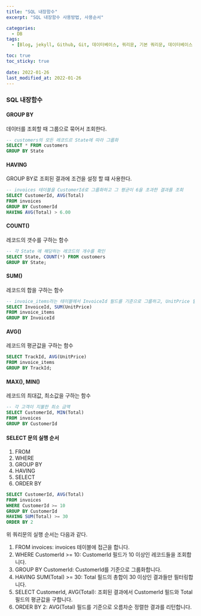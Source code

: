 ```yaml
---
title: "SQL 내장함수"
excerpt: "SQL 내장함수 사용방법, 사용순서"

categories:
  - DB
tags:
  - [Blog, jekyll, Github, Git, 데이터베이스, 쿼리문, 기본 쿼리문, 데이터베이스 명령어, 쿼리문 사용방법, sql 내장함수]

toc: true
toc_sticky: true
 
date: 2022-01-26
last_modified_at: 2022-01-26
---
```

### SQL 내장함수
#### GROUP BY
데이터를 조회할 때 그룹으로 묶어서 조회한다.
```sql
-- customers의 모든 레코드르 State에 따라 그룹화
SELECT * FROM customers
GROUP BY State
```

#### HAVING
GROUP BY로 조회된 결과에 조건을 설정 할 떄 사용한다.
```sql
-- invoices 테이블을 CustomerId로 그룹화하고 그 평균이 6을 초과한 결과를 조회
SELECT CustomerId, AVG(Total)
FROM invoices
GROUP BY CustomerId
HAVING AVG(Total) > 6.00
```

#### COUNT()
레코드의 갯수를 구하는 함수
```sql
-- 각 State 에 해당하는 레코드의 개수를 확인
SELECT State, COUNT(*) FROM customers
GROUP BY State;
```

#### SUM()
레코드의 합을 구하는 함수
```sql
-- invoice_items라는 테이블에서 InvoiceId 필드를 기준으로 그룹하고, UnitPrice 필드 값의 합을 구함
SELECT InvoiceId, SUM(UnitPrice)
FROM invoice_items
GROUP BY InvoiceId
```

#### AVG()
레코드의 평균값을 구하는 함수
```sql
SELECT TrackId, AVG(UnitPrice)
FROM invoice_items
GROUP BY TrackId;
```

#### MAX(), MIN()
레코드의 최대값, 최소값을 구하는 함수
```sql
-- 각 고객이 지불한 최소 금액
SELECT CustomerId, MIN(Total)
FROM invoices
GROUP BY CustomerId
```

#### SELECT 문의 실행 순서
1. FROM
2. WHERE
3. GROUP BY
4. HAVING
5. SELECT
6. ORDER BY

```sql
SELECT CustomerId, AVG(Total)
FROM invoices
WHERE CustomerId >= 10
GROUP BY CustomerId
HAVING SUM(Total) >= 30
ORDER BY 2
```

위 쿼리문의 실행 순서는 다음과 같다.
1. FROM invoices: invoices 테이블에 접근을 합니다.
2. WHERE CustomerId >= 10: CustomerId 필드가 10 이상인 레코드들을 조회합니다.
3. GROUP BY CustomerId: CustomerId를 기준으로 그룹화합니다.
4. HAVING SUM(Total) >= 30: Total 필드의 총합이 30 이상인 결과들만 필터링합니다.
5. SELECT CustomerId, AVG(Total): 조회된 결과에서 CustomerId 필드와 Total 필드의 평균값을 구합니다.
6. ORDER BY 2: AVG(Total) 필드를 기준으로 오름차순 정렬한 결과를 리턴합니다.